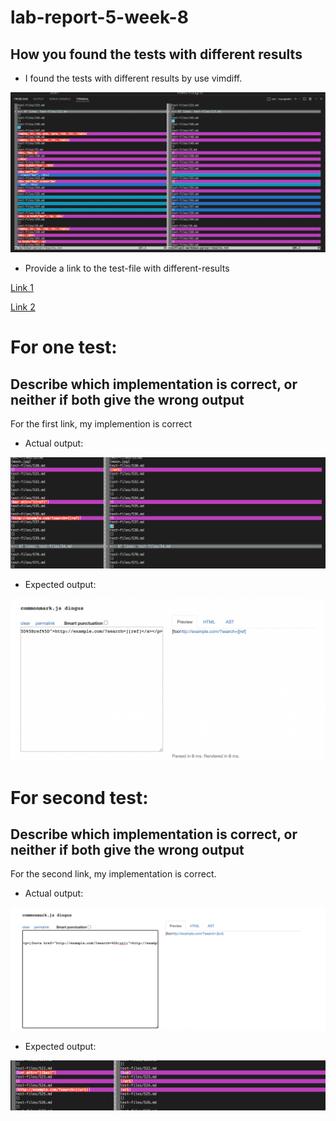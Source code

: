 # lab-report-5-week-8

## How you found the tests with different results

* I found the tests with different results by use vimdiff.

![Image](lab9-picture1.png)

* Provide a link to the test-file with different-results

[Link 1](https://github.com/nidhidhamnani/markdown-parser/blob/main/test-files/537.html.test)

[Link 2](https://github.com/nidhidhamnani/markdown-parser/blob/main/test-files/525.html.test)

# For one test:

## Describe which implementation is correct, or neither if both give the wrong output

For the first link, my implemention is correct

* Actual output:

![Image](lab9-picture4.png)

* Expected output: 

![Image](lab9-picture3.png)



# For second test:

## Describe which implementation is correct, or neither if both give the wrong output

For the second link, my implementation is correct.

* Actual output:

![Image](lab9-picture2.png)

* Expected output:

![Image](lab9-picture5.png)